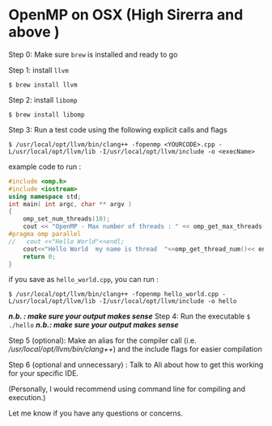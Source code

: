 # OpenMP on OSX (High Sirerra and above )

Step 0: Make sure `brew` is installed and ready to go

Step 1: install `llvm` 

`$ brew install llvm`

Step 2: install `libomp`

`$ brew install libomp`

Step 3: Run a test code using the following explicit calls and flags

`$ /usr/local/opt/llvm/bin/clang++ -fopenmp <YOURCODE>.cpp -L/usr/local/opt/llvm/lib -I/usr/local/opt/llvm/include -o <execName> `

example code to run :
```` C++
#include <omp.h>
#include <iostream>
using namespace std;
int main( int argc, char ** argv )
{
    omp_set_num_threads(10);
    cout << "OpenMP - Max number of threads : " << omp_get_max_threads() << endl;
#pragma omp parallel
//   cout <<"Hello World"<<endl;
    cout<<"Hello World  my name is thread  "<<omp_get_thread_num()<< endl;
    return 0;
}
````
if you save as `hello_world.cpp`, you can run :

`$ /usr/local/opt/llvm/bin/clang++ -fopenmp hello_world.cpp -L/usr/local/opt/llvm/lib -I/usr/local/opt/llvm/include -o hello`

***n.b. : make sure your output makes sense*** 
Step 4: Run the executable
`$ ./hello`
***n.b.: make sure your output makes sense*** 

Step 5 (optional): Make an alias for the compiler call (i.e. */usr/local/opt/llvm/bin/clang++*) and the include flags for easier compilation

Step 6 (optional and unnecessary) : Talk to Ali about how to get this working for your specific IDE. 

(Personally, I would recommend using command line for compiling and execution.) 

Let me know if you have any questions or concerns. 


